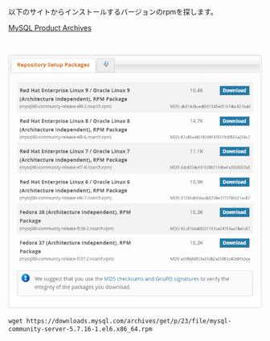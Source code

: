 以下のサイトからインストールするバージョンのrpmを探します。

[MySQL Product Archives](https://downloads.mysql.com/archives/community/)

<br>

![](./img/01.png)


```
wget https://downloads.mysql.com/archives/get/p/23/file/mysql-community-server-5.7.16-1.el6.x86_64.rpm
```

